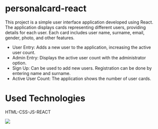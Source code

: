 # personalcard-react

This project is a simple user interface application developed using React. The application displays cards representing different users, providing details for each user. Each card includes user name, surname, email, gender, photo, and other features.

* User Entry: Adds a new user to the application, increasing the active user count.
* Admin Entry: Displays the active user count with the administrator option.
* Sign Up: Can be used to add new users. Registration can be done by entering name and surname.
* Active User Count: The application shows the number of user cards.

# Used Technologies
HTML-CSS-JS-REACT

<img src="/public/personalcard.gif"     />
